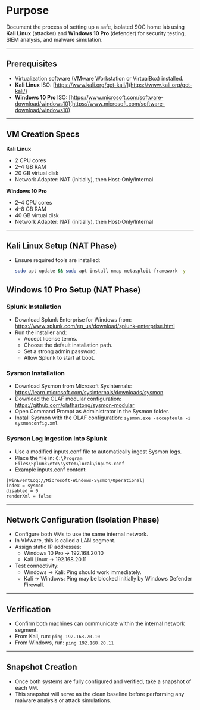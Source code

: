 # Purpose
Document the process of setting up a safe, isolated SOC home lab using **Kali Linux** (attacker) and **Windows 10 Pro** (defender) for security testing, SIEM analysis, and malware simulation.

---

## Prerequisites
- Virtualization software (VMware Workstation or VirtualBox) installed.
- **Kali Linux** ISO: [https://www.kali.org/get-kali/](https://www.kali.org/get-kali/)
- **Windows 10 Pro** ISO: [https://www.microsoft.com/software-download/windows10](https://www.microsoft.com/software-download/windows10)

---

## VM Creation Specs
**Kali Linux**
- 2 CPU cores  
- 2–4 GB RAM  
- 20 GB virtual disk  
- Network Adapter: NAT (initially), then Host-Only/Internal

**Windows 10 Pro**
- 2–4 CPU cores  
- 4–8 GB RAM  
- 40 GB virtual disk  
- Network Adapter: NAT (initially), then Host-Only/Internal

---

## Kali Linux Setup (NAT Phase)
- Ensure required tools are installed:
  ```bash
  sudo apt update && sudo apt install nmap metasploit-framework -y
  ```
## Windows 10 Pro Setup (NAT Phase)
### Splunk Installation
- Download Splunk Enterprise for Windows from: https://www.splunk.com/en_us/download/splunk-enterprise.html
- Run the installer and:
  - Accept license terms.
  - Choose the default installation path.
  - Set a strong admin password.
  - Allow Splunk to start at boot.

### Sysmon Installation
- Download Sysmon from Microsoft Sysinternals: https://learn.microsoft.com/sysinternals/downloads/sysmon
- Download the OLAF modular configuration: https://github.com/olafhartong/sysmon-modular
- Open Command Prompt as Administrator in the Sysmon folder.
- Install Sysmon with the OLAF configuration:
``` sysmon.exe -accepteula -i sysmonconfig.xml ```

### Sysmon Log Ingestion into Splunk
- Use a modified inputs.conf file to automatically ingest Sysmon logs.
- Place the file in:
``` C:\Program Files\Splunk\etc\system\local\inputs.conf ```
- Example inputs.conf content:
```
[WinEventLog://Microsoft-Windows-Sysmon/Operational]
index = sysmon
disabled = 0
renderXml = false
```

---

## Network Configuration (Isolation Phase)
- Configure both VMs to use the same internal network.
- In VMware, this is called a LAN segment.
- Assign static IP addresses:
  - Windows 10 Pro → 192.168.20.10
  - Kali Linux → 192.168.20.11
- Test connectivity:
  - Windows → Kali: Ping should work immediately.
  - Kali → Windows: Ping may be blocked initially by Windows Defender Firewall.

---

## Verification
- Confirm both machines can communicate within the internal network segment.
- From Kali, run:
``` ping 192.168.20.10 ```
- From Windows, run:
``` ping 192.168.20.11 ```

---

## Snapshot Creation
- Once both systems are fully configured and verified, take a snapshot of each VM.
- This snapshot will serve as the clean baseline before performing any malware analysis or attack simulations.
